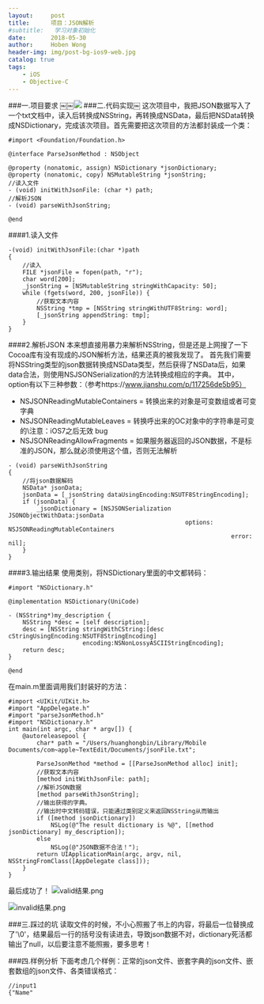 ```yaml
---
layout:     post
title:      项目：JSON解析
#subtitle:   学习对象初始化
date:       2018-05-30
author:     Hoben Wong
header-img: img/post-bg-ios9-web.jpg
catalog: true
tags:
    - iOS
    - Objective-C
---
```

###一.项目要求
￼￼![](https://upload-images.jianshu.io/upload_images/8407639-2a00dcfe15606b7a.png?imageMogr2/auto-orient/strip%7CimageView2/2/w/1240)
###二.代码实现￼
这次项目中，我把JSON数据写入了一个txt文档中，读入后转换成NSString，再转换成NSData，最后把NSData转换成NSDictionary，完成该次项目。首先需要把这次项目的方法都封装成一个类：
```
#import <Foundation/Foundation.h>

@interface ParseJsonMethod : NSObject

@property (nonatomic, assign) NSDictionary *jsonDictionary;
@property (nonatomic, copy) NSMutableString *jsonString;
//读入文件
- (void) initWithJsonFile: (char *) path;
//解析JSON
- (void) parseWithJsonString;

@end
```
####1.读入文件
```
-(void) initWithJsonFile:(char *)path
{
    //读入
    FILE *jsonFile = fopen(path, "r");
    char word[200];
    _jsonString = [NSMutableString stringWithCapacity: 50];
    while (fgets(word, 200, jsonFile)) {
        //获取文本内容
        NSString *tmp = [NSString stringWithUTF8String: word];
        [_jsonString appendString: tmp];
    }
}
```
####2.解析JSON
本来想直接用暴力来解析NSString，但是还是上网搜了一下Cocoa库有没有现成的JSON解析方法，结果还真的被我发现了。
首先我们需要将NSString类型的json数据转换成NSData类型，然后获得了NSData后，如果data合法，则使用NSJSONSerialization的方法转换成相应的字典。
其中，option有以下三种参数：（参考https://www.jianshu.com/p/117256de5b95）
- NSJSONReadingMutableContainers = 转换出来的对象是可变数组或者可变字典
- NSJSONReadingMutableLeaves = 转换呼出来的OC对象中的字符串是可变的\注意：iOS7之后无效 bug
- NSJSONReadingAllowFragments = 如果服务器返回的JSON数据，不是标准的JSON，那么就必须使用这个值，否则无法解析
```
- (void) parseWithJsonString
{
    //将json数据解码
    NSData* jsonData;
    jsonData = [_jsonString dataUsingEncoding:NSUTF8StringEncoding];
    if (jsonData) {
        _jsonDictionary = [NSJSONSerialization JSONObjectWithData:jsonData
                                                  options: NSJSONReadingMutableContainers
                                                               error: nil];
    }
}
```
####3.输出结果
使用类别，将NSDictionary里面的中文都转码：
```
#import "NSDictionary.h"

@implementation NSDictionary(UniCode)

- (NSString*)my_description {
    NSString *desc = [self description];
    desc = [NSString stringWithCString:[desc cStringUsingEncoding:NSUTF8StringEncoding] 
                     encoding:NSNonLossyASCIIStringEncoding];
    return desc;
}

@end
```
在main.m里面调用我们封装好的方法：
```
#import <UIKit/UIKit.h>
#import "AppDelegate.h"
#import "parseJsonMethod.h"
#import "NSDictionary.h"
int main(int argc, char * argv[]) {
    @autoreleasepool {
        char* path = "/Users/huanghongbin/Library/Mobile Documents/com~apple~TextEdit/Documents/jsonFile.txt";
        
        ParseJsonMethod *method = [[ParseJsonMethod alloc] init];
        //获取文本内容
        [method initWithJsonFile: path];
        //解析JSON数据
        [method parseWithJsonString];
        //输出获得的字典。
        //输出时中文转码错误，只能通过类别定义来返回NSString从而输出
        if ([method jsonDictionary])
            NSLog(@"The result dictionary is %@", [[method jsonDictionary] my_description]);
        else
            NSLog(@"JSON数据不合法！");
        return UIApplicationMain(argc, argv, nil, NSStringFromClass([AppDelegate class]));
    }
}
```
最后成功了！
![valid结果.png](https://upload-images.jianshu.io/upload_images/8407639-b6b3c7972181f6b7.png?imageMogr2/auto-orient/strip%7CimageView2/2/w/1240)

![invalid结果.png](https://upload-images.jianshu.io/upload_images/8407639-b7df6d5ad169b713.png?imageMogr2/auto-orient/strip%7CimageView2/2/w/1240)

###三.踩过的坑
读取文件的时候，不小心照搬了书上的内容，将最后一位替换成了'\0'，结果最后一行的括号没有读进去，导致json数据不对，dictionary死活都输出了null，以后要注意不能照搬，要多思考！

###四.样例分析
下面考虑几个样例：正常的json文件、嵌套字典的json文件、嵌套数组的json文件、各类错误格式：
```
//input1
{"Name"
```
